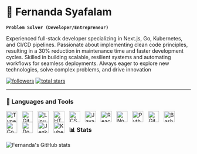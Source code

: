 # 🌊 Fernanda Syafalam

**`Problem Solver (Developer/Entrepreneur)`**

Experienced full-stack developer specializing in Next.js, Go, Kubernetes, and CI/CD pipelines. Passionate about implementing clean code principles, resulting in a 30% reduction in maintenance time and faster development cycles. Skilled in building scalable, resilient systems and automating workflows for seamless deployments. Always eager to explore new technologies, solve complex problems, and drive innovation

   <p align="left">
      <!-- <a href="https://www.youtube.com/c/fknight?sub_confirmation=1">
         <img alt="youtube subscribers" title="Subscribe to my YouTube channel" src="https://custom-icon-badges.demolab.com/youtube/channel/subscribers/UC2WHjPDvbE6O328n17ZGcfg?color=%23E05D44&label=SUBSCRIBE&logo=video&logoColor=white&style=for-the-badge&labelColor=CE4630"/></a>  -->
      <!-- <a href="https://www.youtube.com/c/fknight">
         <img alt="youtube views" title="YouTube views" src="https://custom-icon-badges.demolab.com/youtube/channel/views/UC2WHjPDvbE6O328n17ZGcfg?color=%23E1AD0E&logo=eye&logoColor=white&style=for-the-badge&labelColor=C79600"/></a>  -->
      <a href="https://github.com/fernanda-syafalam?tab=followers">
         <img alt="followers" title="Follow me on Github" src="https://custom-icon-badges.demolab.com/github/followers/fernanda-syafalam?color=236ad3&labelColor=1155ba&style=for-the-badge&logo=person-add&label=Follow&logoColor=white"/></a>
      <a href="https://github.com/fernanda-syafalam?tab=repositories&sort=stargazers">
         <img alt="total stars" title="Total stars on GitHub" src="https://custom-icon-badges.demolab.com/github/stars/fernanda-syafalam?color=55960c&style=for-the-badge&labelColor=488207&logo=star"/></a>
   </p>

---

### 🧰 Languages and Tools

<img align="left" alt="TypeScript" width="30px" style="padding-right:10px;" src="https://cdn.jsdelivr.net/gh/devicons/devicon/icons/typescript/typescript-plain.svg" />
<img align="left" alt="Git" width="30px" style="padding-right:10px;" src="https://cdn.jsdelivr.net/gh/devicons/devicon/icons/git/git-original.svg" />
<img align="left" alt="Linux" width="30px" style="padding-right:10px;" src="https://cdn.jsdelivr.net/gh/devicons/devicon/icons/linux/linux-original.svg" />
<img align="left" alt="HTML" width="30px" style="padding-right:10px;" src="https://cdn.jsdelivr.net/gh/devicons/devicon/icons/html5/html5-plain.svg" />
<img align="left" alt="CSS" width="30px" style="padding-right:10px;" src="https://cdn.jsdelivr.net/gh/devicons/devicon/icons/css3/css3-plain.svg" />
<img align="left" alt="JavaScript" width="30px" style="padding-right:10px;" src="https://cdn.jsdelivr.net/gh/devicons/devicon/icons/javascript/javascript-plain.svg" />
<img align="left" alt="React" width="30px" style="padding-right:10px;" src="https://cdn.jsdelivr.net/gh/devicons/devicon/icons/react/react-original.svg" />
<img align="left" alt="NodeJS" width="30px" style="padding-right:10px;" src="https://cdn.jsdelivr.net/gh/devicons/devicon/icons/nodejs/nodejs-original.svg" />
<img align="left" alt="Python" width="30px" style="padding-right:10px;" src="https://cdn.jsdelivr.net/gh/devicons/devicon/icons/python/python-plain.svg" />
<img align="left" alt="GitHub" width="30px" style="padding-right:10px;" src="https://cdn.jsdelivr.net/gh/devicons/devicon/icons/github/github-original.svg" />
<img align="left" alt="Bash" width="30px" style="padding-right:10px;" src="https://cdn.jsdelivr.net/gh/devicons/devicon/icons/bash/bash-original.svg" />
<img align="left" alt="Go" width="30px" style="padding-right:10px;" src="https://cdn.jsdelivr.net/gh/devicons/devicon/icons/go/go-original.svg" />
<img align="left" alt="Docker" width="30px" style="padding-right:10px;" src="https://cdn.jsdelivr.net/gh/devicons/devicon/icons/docker/docker-original.svg" />
<img align="left" alt="Jenkins" width="30px" style="padding-right:10px;" src="https://cdn.jsdelivr.net/gh/devicons/devicon/icons/jenkins/jenkins-original.svg" />
<img align="left" alt="Kubernetes" width="30px" style="padding-right:10px;" src="https://cdn.jsdelivr.net/gh/devicons/devicon/icons/kubernetes/kubernetes-plain.svg" />
<br />

### 📊 Stats

![Fernanda's GitHub stats](https://github-readme-stats.vercel.app/api?username=fernanda-syafalam&show_icons=true&theme=gruvbox)

<!-- ![GitHub Streak](https://streak-stats.demolab.com?user=ForrestKnight&theme=gruvbox&border_radius=4.5) -->


<!-- <details>
 <summary><h3>👨‍💻 Forrest's Coding Journey</h3></summary>
   I started my coding journey as a Sofware Engineer student, passionate about learning everything I could about this programming world - code, UNIX, Linux, and theory. And all the while, teaching myself Web development with a dream to build my app, but that soon got overshadowed by my desire to excel in Java. A desire that landed me a full-stack software engineering job upon graduation. However, I had another desire I had been pursuing throughout this time - YouTube content creation. I eventually quit my software engineering job to pursue YouTube full-time, which has been my focus ever since. But there's something that's always bothered me about my journey - abandoning my dream of building my app to pursue the safe route, a job. Now I've already leaped away from that safety net into this uncomfortable, unexplored world that is a creator. And it worked out, but again, it became comfortable. It's easier to create a video than go out on a ledge and build my product. I do have to eat, at the end of the day, but I think it's time. It's time to get uncomfortable again. I have a burning desire to get back on the horse and fulfill that dream the younger me had of building my app, my product. To do that, I'll be implementing a few measures to streamline my YouTube content to focus more time on fulfilling that dream - a dream that I'll be ready to tackle in 2023 due to the measures I'm putting in place now until the end of 2022. Don't wait, because I'm coming. -->

[website]: https://astaweda.com
[Linkedin]: https://www.linkedin.com/in/fernanda-syafalam/
